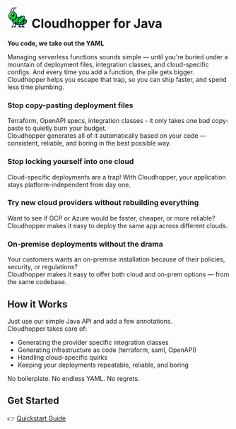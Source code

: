# <img src="./docs/static/img/logo.svg" alt="logo" width="48px" style="vertical-align: ;" /> Cloudhopper for Java

**You code, we take out the YAML**

Managing serverless functions sounds simple — until you're buried under a mountain of deployment files, integration classes, and cloud-specific configs. And every time you add a function, the pile gets bigger. Cloudhopper helps you escape that trap, so you can ship faster, and spend less time plumbing.

### Stop copy-pasting deployment files

Terraform, OpenAPI specs, integration classes - it only takes one bad copy-paste to quietly burn your budget.  
Cloudhopper generates all of it automatically based on your code — consistent, reliable, and boring in the best possible way.

### Stop locking yourself into one cloud

Cloud-specific deployments are a trap! 
With Cloudhopper, your application stays platform-independent from day one.

### Try new cloud providers without rebuilding everything

Want to see if GCP or Azure would be faster, cheaper, or more reliable?  
Cloudhopper makes it easy to deploy the same app across different clouds.

### On-premise deployments without the drama

Your customers wants an on-premise installation because of their policies, security, or regulations?  
Cloudhopper makes it easy to offer both cloud and on-prem options — from the same codebase.

## How it Works

Just use our simple Java API and add a few annotations.  
Cloudhopper takes care of:
- Generating the provider specific integration classes
- Generating infrastructure as code (terraform, saml, OpenAPI)
- Handling cloud-specific quirks
- Keeping your deployments repeatable, reliable, and boring

No boilerplate. No endless YAML. No regrets.

## Get Started

👉 [Quickstart Guide](https://eppleton.github.io/cloudhopper-mc/)  
